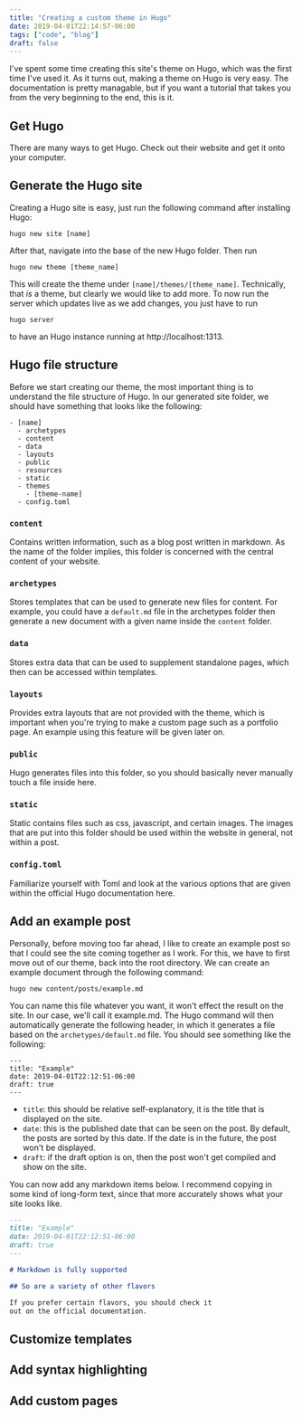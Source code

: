```yaml
---
title: "Creating a custom theme in Hugo"
date: 2019-04-01T22:14:57-06:00
tags: ["code", "blog"]
draft: false
---
```


I've spent some time creating this site's theme on Hugo, which was the first time I've used it. As it turns out, making a theme on Hugo is very easy. The documentation is pretty managable, but if you want a tutorial that takes you from the very beginning to the end, this is it.

## Get Hugo

There are many ways to get Hugo. Check out their website and get it onto your computer.

## Generate the Hugo site
Creating a Hugo site is easy, just run the following command after installing Hugo:

```
hugo new site [name]
```

After that, navigate into the base of the new Hugo folder. Then run

```
hugo new theme [theme_name]
```

This will create the theme under `[name]/themes/[theme_name]`. Technically, that _is_ a theme, but clearly we would like to add more. To now run the server which updates live as we add changes, you just have to run

```
hugo server
```
to have an Hugo instance running at http://localhost:1313.

## Hugo file structure

Before we start creating our theme, the most important thing is to understand the file structure of Hugo. In our generated site folder, we should have something that looks like the following:

```
- [name]
  - archetypes
  - content
  - data
  - layouts
  - public
  - resources
  - static
  - themes
    - [theme-name]
  - config.toml
```

### `content`

Contains written information, such as a blog post written in markdown. As the name of the folder implies, this folder is concerned with the central content of your website.

### `archetypes`

Stores templates that can be used to generate new files for content. For example, you could have a `default.md` file in the archetypes folder then generate a new document with a given name inside the `content` folder.

### `data`

Stores extra data that can be used to supplement standalone pages, which then can be accessed within templates.

### `layouts`

Provides extra layouts that are not provided with the theme, which is important when you're trying to make a custom page such as a portfolio page. An example using this feature will be given later on.

### `public`

Hugo generates files into this folder, so you should basically never manually touch a file inside here.

### `static`

Static contains files such as css, javascript, and certain images. The images that are put into this folder should be used within the website in general, not within a post.

### `config.toml`

Familiarize yourself with Toml and look at the various options that are given within the official Hugo documentation here.


## Add an example post
Personally, before moving too far ahead, I like to create an example post so that I could see the site coming together as I work. For this, we have to first move out of our theme, back into the root directory. We can create an example document through the following command:

```
hugo new content/posts/example.md
```

You can name this file whatever you want, it won't effect the result on the site. In our case, we'll call it example.md. The Hugo command will then automatically generate the following header, in which it generates a file based on the `archetypes/default.md` file. You should see something like the following:

```
---
title: "Example"
date: 2019-04-01T22:12:51-06:00
draft: true
---
```

* `title`: this should be relative self-explanatory, it is the title that is displayed on the site.
* `date`: this is the published date that can be seen on the post. By default, the posts are sorted by this date. If the date is in the future, the post won't be displayed.
* `draft`: if the draft option is on, then the post won't get compiled and show on the site.

You can now add any markdown items below. I recommend copying in some kind of long-form text, since that more accurately shows what your site looks like.

```markdown
---
title: "Example"
date: 2019-04-01T22:12:51-06:00
draft: true
---

# Markdown is fully supported

## So are a variety of other flavors

If you prefer certain flavors, you should check it
out on the official documentation.
```

## Customize templates


## Add syntax highlighting

## Add custom pages




